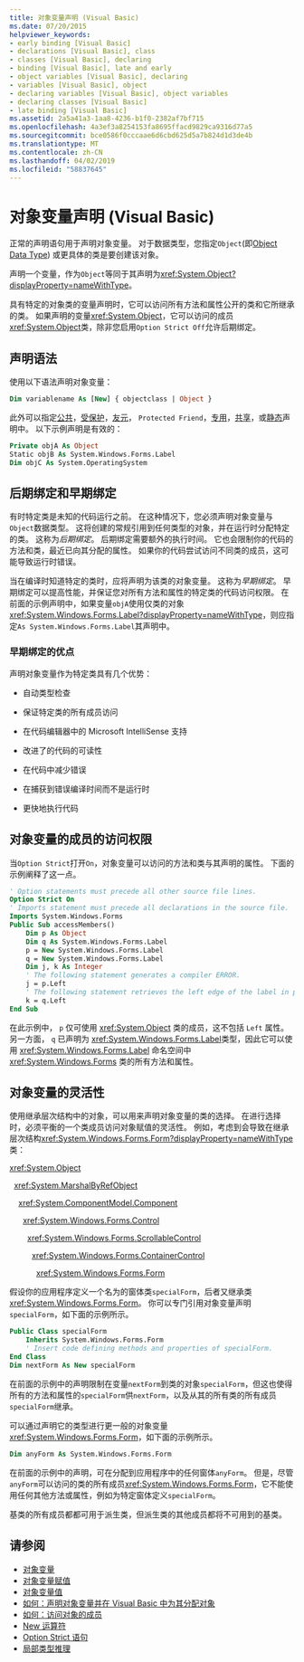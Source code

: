 ```yaml
---
title: 对象变量声明 (Visual Basic)
ms.date: 07/20/2015
helpviewer_keywords:
- early binding [Visual Basic]
- declarations [Visual Basic], class
- classes [Visual Basic], declaring
- binding [Visual Basic], late and early
- object variables [Visual Basic], declaring
- variables [Visual Basic], object
- declaring variables [Visual Basic], object variables
- declaring classes [Visual Basic]
- late binding [Visual Basic]
ms.assetid: 2a5a41a3-1aa8-4236-b1f0-2382af7bf715
ms.openlocfilehash: 4a3ef3a8254153fa8695ffacd9829ca9316d77a5
ms.sourcegitcommit: bce0586f0cccaae6d6cbd625d5a7b824d1d3de4b
ms.translationtype: MT
ms.contentlocale: zh-CN
ms.lasthandoff: 04/02/2019
ms.locfileid: "58837645"
---
```

# <a name="object-variable-declaration-visual-basic"></a>对象变量声明 (Visual Basic)
正常的声明语句用于声明对象变量。 对于数据类型，您指定`Object`(即[Object Data Type](../../../../visual-basic/language-reference/data-types/object-data-type.md)) 或更具体的类是要创建该对象。  
  
 声明一个变量，作为`Object`等同于其声明为<xref:System.Object?displayProperty=nameWithType>。  
  
 具有特定的对象类的变量声明时，它可以访问所有方法和属性公开的类和它所继承的类。 如果声明的变量<xref:System.Object>，它可以访问的成员<xref:System.Object>类，除非您启用`Option Strict Off`允许后期绑定。  
  
## <a name="declaration-syntax"></a>声明语法  
 使用以下语法声明对象变量：  
  
```vb  
Dim variablename As [New] { objectclass | Object }  
```  
  
 此外可以指定[公共](../../../../visual-basic/language-reference/modifiers/public.md)，[受保护](../../../../visual-basic/language-reference/modifiers/protected.md)，[友元](../../../../visual-basic/language-reference/modifiers/friend.md)， `Protected Friend`，[专用](../../../../visual-basic/language-reference/modifiers/private.md)，[共享](../../../../visual-basic/language-reference/modifiers/shared.md)，或[静态](../../../../visual-basic/language-reference/modifiers/static.md)声明中。 以下示例声明是有效的：  
  
```vb  
Private objA As Object  
Static objB As System.Windows.Forms.Label  
Dim objC As System.OperatingSystem  
```  
  
## <a name="late-binding-and-early-binding"></a>后期绑定和早期绑定  
 有时特定类是未知的代码运行之前。 在这种情况下，您必须声明对象变量与`Object`数据类型。 这将创建的常规引用到任何类型的对象，并在运行时分配特定的类。 这称为*后期绑定*。 后期绑定需要额外的执行时间。 它也会限制你的代码的方法和类，最近已向其分配的属性。 如果你的代码尝试访问不同类的成员，这可能导致运行时错误。  
  
 当在编译时知道特定的类时，应将声明为该类的对象变量。 这称为*早期绑定*。 早期绑定可以提高性能，并保证您对所有方法和属性的特定类的代码访问权限。 在前面的示例声明中，如果变量`objA`使用仅类的对象<xref:System.Windows.Forms.Label?displayProperty=nameWithType>，则应指定`As System.Windows.Forms.Label`其声明中。  
  
### <a name="advantages-of-early-binding"></a>早期绑定的优点  
 声明对象变量作为特定类具有几个优势：  
  
-   自动类型检查  
  
-   保证特定类的所有成员访问  
  
-   在代码编辑器中的 Microsoft IntelliSense 支持  
  
-   改进了的代码的可读性  
  
-   在代码中减少错误  
  
-   在捕获到错误编译时间而不是运行时  
  
-   更快地执行代码  
  
## <a name="access-to-object-variable-members"></a>对象变量的成员的访问权限  
 当`Option Strict`打开`On`，对象变量可以访问的方法和类与其声明的属性。 下面的示例阐释了这一点。  
  
```vb  
' Option statements must precede all other source file lines.  
Option Strict On  
' Imports statement must precede all declarations in the source file.  
Imports System.Windows.Forms  
Public Sub accessMembers()  
    Dim p As Object  
    Dim q As System.Windows.Forms.Label  
    p = New System.Windows.Forms.Label  
    q = New System.Windows.Forms.Label  
    Dim j, k As Integer  
    ' The following statement generates a compiler ERROR.  
    j = p.Left  
    ' The following statement retrieves the left edge of the label in pixels.  
    k = q.Left  
End Sub  
```  
  
 在此示例中， `p` 仅可使用 <xref:System.Object> 类的成员，这不包括 `Left` 属性。 另一方面， `q` 已声明为 <xref:System.Windows.Forms.Label>类型，因此它可以使用 <xref:System.Windows.Forms.Label> 命名空间中 <xref:System.Windows.Forms> 类的所有方法和属性。  
  
## <a name="flexibility-of-object-variables"></a>对象变量的灵活性  
 使用继承层次结构中的对象，可以用来声明对象变量的类的选择。 在进行选择时，必须平衡的一个类成员访问对象赋值的灵活性。 例如，考虑到会导致在继承层次结构<xref:System.Windows.Forms.Form?displayProperty=nameWithType>类：  
  
 <xref:System.Object>  
  
 &nbsp;&nbsp;<xref:System.MarshalByRefObject>  
  
 &nbsp;&nbsp;&nbsp;&nbsp;<xref:System.ComponentModel.Component>  
  
 &nbsp;&nbsp;&nbsp;&nbsp;&nbsp;&nbsp;<xref:System.Windows.Forms.Control>  
  
 &nbsp;&nbsp;&nbsp;&nbsp;&nbsp;&nbsp;&nbsp;&nbsp;<xref:System.Windows.Forms.ScrollableControl>  
  
 &nbsp;&nbsp;&nbsp;&nbsp;&nbsp;&nbsp;&nbsp;&nbsp;&nbsp;&nbsp;<xref:System.Windows.Forms.ContainerControl>  
  
 &nbsp;&nbsp;&nbsp;&nbsp;&nbsp;&nbsp;&nbsp;&nbsp;&nbsp;&nbsp;&nbsp;&nbsp;<xref:System.Windows.Forms.Form>  
  
 假设你的应用程序定义一个名为的窗体类`specialForm`，后者又继承类<xref:System.Windows.Forms.Form>。 你可以专门引用对象变量声明`specialForm`，如下面的示例所示。  
  
```vb  
Public Class specialForm  
    Inherits System.Windows.Forms.Form  
    ' Insert code defining methods and properties of specialForm.  
End Class  
Dim nextForm As New specialForm  
```  
  
 在前面的示例中的声明限制在变量`nextForm`到类的对象`specialForm`，但这也使得所有的方法和属性的`specialForm`供`nextForm`，以及从其的所有类的所有成员`specialForm`继承。  
  
 可以通过声明它的类型进行更一般的对象变量<xref:System.Windows.Forms.Form>，如下面的示例所示。  
  
```vb  
Dim anyForm As System.Windows.Forms.Form  
```  
  
 在前面的示例中的声明，可在分配到应用程序中的任何窗体`anyForm`。 但是，尽管`anyForm`可以访问的类的所有成员<xref:System.Windows.Forms.Form>，它不能使用任何其他方法或属性，例如为特定窗体定义`specialForm`。  
  
 基类的所有成员都都可用于派生类，但派生类的其他成员都将不可用到的基类。  
  
## <a name="see-also"></a>请参阅

- [对象变量](../../../../visual-basic/programming-guide/language-features/variables/object-variables.md)
- [对象变量赋值](../../../../visual-basic/programming-guide/language-features/variables/object-variable-assignment.md)
- [对象变量值](../../../../visual-basic/programming-guide/language-features/variables/object-variable-values.md)
- [如何：声明对象变量并在 Visual Basic 中为其分配对象](../../../../visual-basic/programming-guide/language-features/variables/how-to-declare-an-object-variable-and-assign-an-object-to-it.md)
- [如何：访问对象的成员](../../../../visual-basic/programming-guide/language-features/variables/how-to-access-members-of-an-object.md)
- [New 运算符](../../../../visual-basic/language-reference/operators/new-operator.md)
- [Option Strict 语句](../../../../visual-basic/language-reference/statements/option-strict-statement.md)
- [局部类型推理](../../../../visual-basic/programming-guide/language-features/variables/local-type-inference.md)
